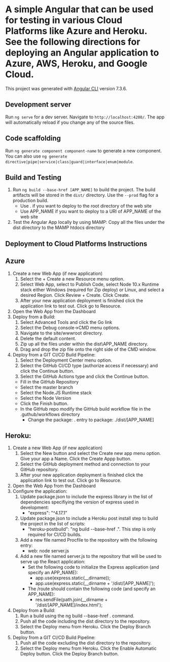# A simple Angular that can be used for testing in various Cloud Platforms like Azure and Heroku. See the following directions for deploying an Angular application to Azure, AWS, Heroku, and Google Cloud.
This project was generated with [Angular CLI](https://github.com/angular/angular-cli) version 7.3.6.

## Development server
Run `ng serve` for a dev server. Navigate to `http://localhost:4200/`. The app will automatically reload if you change any of the source files.

## Code scaffolding
Run `ng generate component component-name` to generate a new component. You can also use `ng generate directive|pipe|service|class|guard|interface|enum|module`.

## Build and Testing
1. Run `ng build --base-href [APP_NAME]` to build the project. The build artifacts will be stored in the `dist/` directory. Use the `--prod` flag for a production build.
    * Use . if you want to deploy to the root directory of the web site
    * Use APP_NAME if you want to deploy to a URI of APP_NAME of the web site
2. Test the Angular App locally by using MAMP: Copy all the files under the dist directory to the MAMP htdocs directory

## Deployment to Cloud Platforms Instructions
## Azure
1. Create a new Web App (if new application)
    1. Select the + Create a new Resource menu option.
    2. Select Web App, select to Publish Code, select Node 10.x Runtime stack either Windows (required for Zip deploy) or Linux, and select a desired Region. Click Review + Create. Click Create.
    3. After your new application deployment is finished click the application link to test out. Click go to Resource.
2. Open the Web App from the Dashboard
3. Deploy from a Build:
    1. Select Advanced Tools and click the Go link
    2. Select the Debug console->CMD menu options.
    3. Navigate to the site/wwwroot directory.
    4. Delete the default content.
    5. Zip up all the files under within the dist\APP_NAME directory. 
    6. Drag and drop the zip file onto the right side of the CMD window.		 
4. Deploy from a GIT CI/CD Build Pipeline:
    1. Select the Deployment Center menu option.
    2. Select the GitHub CI/CD type (authorize access if necessary) and click the Continue button.
    3. Select the GitHub Actions type and click the Continue button.
      * Fill in the GitHub Repository
      * Select the master branch
      * Select the Node.JS Runtime stack
      * Select the Node Version
      * Click the Finish button.
      * In the GitHub repo modify the GitHub build workflow file in the .guthub/workflows directory
        * Change the package: . entry to package: ./dist/[APP_NAME]

## Heroku:
1. Create a new Web App (if new application)
    1. Select the New button and select the Create new app menu option. Give your app a Name. Click the Create Appp button.
    2. Select the GitHub deployment method and connection to your GitHub repository.
    3. After your new application deployment is finished click the application link to test out. Click go to Resource.
2. Open the Web App from the Dashboard
3. Configure the application:
    1. Update package.json to include the express library in the list of dependencies specifiying the version of express used in development:
        * "express": "^4.17.1"
    2. Update package.json to include a Heroku post install step to build the project in the list of scripts: 
		  * "heroku-postbuild": "ng build --base-href .". This step is only required for CI/CD builds.
	  3. Add a new file named Procfile to the repository with the following entry:
		  * web: node server.js
    4. Add a new file named server.js to the repository that will be used to serve up the React application:
		  * Set the following code to initialize the Express application (and specify an APP_NAME):
            * app.use(express.static(__dirname));
            * app.use(express.static(__dirname + '/dist/[APP_NAME]');
		  * The /route should contain the following code (and specify an APP_NAME):
            * res.sendFile(path.join(__dirname + '/dist/[APP_NAME]/index.html');  
4. Deploy from a Build:
    1. Run a build using the ng build --base-href . command.
    2. Push all the code including the dist directory to the repository.
    3. Select the Deploy menu from Heroku. Click the Deploy Branch button.
5. Deploy from a GIT CI/CD Build Pipeline:
    1. Push all the code excluding the dist directory to the repository.
    2. Select the Deploy menu from Heroku. Click the Enable Automatic Deploy button. Click the Deploy Branch button.
	
